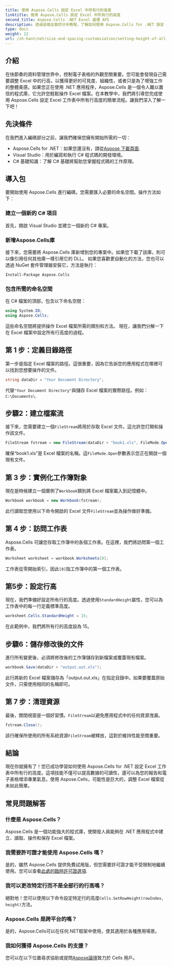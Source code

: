 ```yaml
---
title: 使用 Aspose.Cells 設定 Excel 中所有行的高度
linktitle: 使用 Aspose.Cells 設定 Excel 中所有行的高度
second_title: Aspose.Cells .NET Excel 處理 API
description: 透過這個全面的分步教程，了解如何使用 Aspose.Cells for .NET 設定 Excel 工作表中所有行的高度
type: docs
weight: 12
url: /zh-hant/net/size-and-spacing-customization/setting-height-of-all-rows/
---
```

## 介紹
在快節奏的資料管理世界中，控制電子表格的外觀至關重要。您可能會發現自己需要調整 Excel 中的行高，以獲得更好的可見度、組織性，或者只是為了增強工作的整體美感。如果您正在使用 .NET 應用程序，Aspose.Cells 是一個令人難以置信的程式庫，它允許您輕鬆操作 Excel 檔案。在本教學中，我們將引導您完成使用 Aspose.Cells 設定 Excel 工作表中所有行高度的簡單流程。讓我們深入了解一下吧！
## 先決條件
在我們進入編碼部分之前，讓我們確保您擁有開始所需的一切：
-  Aspose.Cells for .NET：如果您還沒有，請從[Aspose 下載頁面](https://releases.aspose.com/cells/net/).
- Visual Studio：用於編寫和執行 C# 程式碼的開發環境。
- C# 基礎知識：了解 C# 基礎將幫助您掌握程式碼的工作原理。
## 導入包
要開始使用 Aspose.Cells 進行編碼，您需要匯入必要的命名空間。操作方法如下：
### 建立一個新的 C# 項目
首先，開啟 Visual Studio 並建立一個新的 C# 專案。
### 新增Aspose.Cells庫
接下來，您需要將 Aspose.Cells 庫新增到您的專案中。如果您下載了該庫，則可以像引用任何其他庫一樣引用它的 DLL。
如果您喜歡更自動化的方法，您也可以透過 NuGet 套件管理器安裝它，方法是執行：
```bash
Install-Package Aspose.Cells
```
### 包含所需的命名空間
在 C# 檔案的頂部，包含以下命名空間：
```csharp
using System.IO;
using Aspose.Cells;
```
這些命名空間將提供操作 Excel 檔案所需的類別和方法。
現在，讓我們分解一下在 Excel 檔案中設定所有行高度的過程。
## 第 1 步：定義目錄路徑
第一步是指定 Excel 檔案的路徑。這很重要，因為它告訴您的應用程式在哪裡可以找到您想要操作的文件。
```csharp
string dataDir = "Your Document Directory";
```
代替`"Your Document Directory"`與儲存 Excel 檔案的實際路徑。例如：`C:\Documents\`.
## 步驟2：建立檔案流
接下來，您需要建立一個`FileStream`將用於存取 Excel 文件。這允許您打開和操作該文件。
```csharp
FileStream fstream = new FileStream(dataDir + "book1.xls", FileMode.Open);
```
確保“book1.xls”是 Excel 檔案的名稱。這`FileMode.Open`參數表示您正在開啟一個現有文件。
## 第 3 步：實例化工作簿對象
現在是時候建立一個實例了`Workbook`類別將 Excel 檔案載入到記憶體中。
```csharp
Workbook workbook = new Workbook(fstream);
```
此行讀取您使用以下命令開啟的 Excel 文件`FileStream`並為操作做好準備。
## 第 4 步：訪問工作表
Aspose.Cells 可讓您存取工作簿中的各個工作表。在這裡，我們將訪問第一個工作表。
```csharp
Worksheet worksheet = workbook.Worksheets[0];
```
工作表從零開始索引，因此`[0]`指工作簿中的第一個工作表。
## 第5步：設定行高
現在，我們準備好設定所有行的高度。透過使用`StandardHeight`屬性，您可以為工作表中的每一行定義標準高度。
```csharp
worksheet.Cells.StandardHeight = 15;
```
在此範例中，我們將所有行的高度設為 15。
## 步驟6：儲存修改後的文件
進行所有變更後，必須將修改後的工作簿儲存到新檔案或覆蓋現有檔案。
```csharp
workbook.Save(dataDir + "output.out.xls");
```
此行將新的 Excel 檔案儲存為「output.out.xls」在指定目錄中。如果要覆蓋原始文件，只需使用相同的名稱即可。
## 第 7 步：清理資源
最後，關閉視窗是一個好習慣。`FileStream`以避免應用程式中的任何資源洩漏。
```csharp
fstream.Close();
```
該行確保所使用的所有系統資源`FileStream`被釋放，這對於維持性能至關重要。
## 結論
現在你就擁有了！您已成功學習如何使用 Aspose.Cells for .NET 設定 Excel 工作表中所有行的高度。這項技能不僅可以提高數據的可讀性，還可以為您的報告和電子表格增添專業氣息。使用 Aspose.Cells，可能性是巨大的，調整 Excel 檔案從未如此簡單。
## 常見問題解答
### 什麼是 Aspose.Cells？
Aspose.Cells 是一個功能強大的程式庫，使開發人員能夠在 .NET 應用程式中建立、讀取、操作和保存 Excel 檔案。
### 我需要許可證才能使用 Aspose.Cells 嗎？
是的，雖然 Aspose.Cells 提供免費試用版，但您需要許可證才能不受限制地繼續使用。您可以查看[此處的臨時許可證選項](https://purchase.aspose.com/temporary-license/).
### 我可以更改特定行而不是全部行的行高嗎？
絕對地！您可以使用以下命令設定特定行的高度`Cells.SetRowHeight(rowIndex, height)`方法。
### Aspose.Cells 是跨平台的嗎？
是的，Aspose.Cells可以在任何.NET框架中使用，使其適用於各種應用場景。
### 我如何獲得 Aspose.Cells 的支援？
您可以在以下位置尋求協助或提問[Aspose論壇](https://forum.aspose.com/c/cells/9)致力於 Cells 用戶。